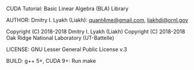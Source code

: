 CUDA Tutorial: Basic Linear Algebra (BLA) Library

AUTHOR: Dmitry I. Lyakh (Liakh): quant4me@gmail.com, liakhdi@ornl.gov

Copyright (C) 2018-2018 Dmitry I. Lyakh (Liakh)
Copyright (C) 2018-2018 Oak Ridge National Laboratory (UT-Battelle)

LICENSE: GNU Lesser General Public License v.3

BUILD: g++ 5+, CUDA 9+: Run make
